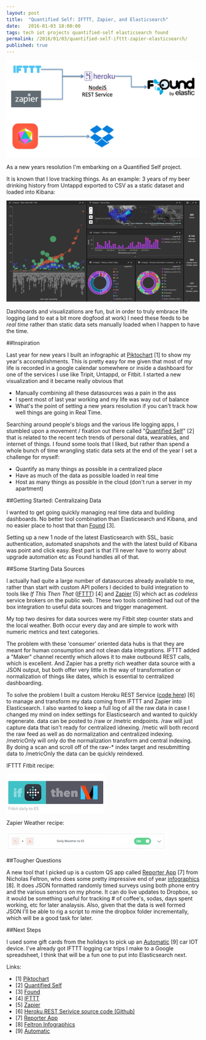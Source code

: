 ```yaml
---
layout: post
title:  "Quantified Self: IFTTT, Zapier, and Elasticsearch"
date:   2016-01-03 18:00:00
tags: tech iot projects quantified-self elasticsearch found
permalink: /2016/01/03/quantified-self-ifttt-zapier-elasticsearch/
published: true
---
```


![Architecture](/images/posts/2016-01-03-arch.jpg "Basic Architecture diagram linking IFTTT Zapier Heroku, and Found")

As a new years resolution I'm embarking on a Quantified Self project. 

It is known that I love tracking things.  As an example: 3 years of my beer drinking history from Untappd exported to CSV as a static dataset and loaded into Kibana:

![Untappd visualization](/images/posts/2016-01-03-beer.jpg "3 Years of Untappd data in Kibana")

Dashboards and visualizations are fun, but in order to truly embrace life logging (and to eat a bit more dogfood at work) I need these feeds to be *real time* rather than static data sets manually loaded when I happen to have the time.

##Inspiration

Last year for new years I built an infographic at [Piktochart](http://piktochart.com/) [1] to show my year's accomplishments.  This is pretty easy for me given that most of my life is recorded in a google calendar somewhere or inside a dashboard for one of the services I use like Tripit, Untappd, or Fitbit.  I started a new visualization and it became really obvious that

* Manually combining all these datasources was a pain in the ass
* I spent most of last year working and my life was way out of balance
* What's the point of setting a new years resolution if you can't track how well things are going in Real Time.

Searching around people's blogs and the various life logging apps, I stumbled upon a movement / fixation out there called "[Quantified Self](http://quantifiedself.com/)" [2] that is related to the recent tech trends of personal data, wearables, and internet of things.  I found some tools that I liked, but rather than spend a whole bunch of time wrangling static data sets at the end of the year I set a challenge for myself:

* Quantify as many things as possible in a centralized place 
* Have as much of the data as possible loaded in real time
* Host as many things as possible in the cloud (don't run a server in my apartment)

##Getting Started: Centralizaing Data

I wanted to get going quickly managing real time data and building dashboards.  No better tool combination than Elasticsearch and Kibana, and no easier place to host that than [Found](https://found.elastic.co) [3].

Setting up a new 1 node of the latest Elasticsearch with SSL, basic authentication, automated snapshots and the with the latest build of Kibana was point and click easy.  Best part is that I'll never have to worry about upgrade automation etc as Found handles all of that.

##Some Starting Data Sources

I actually had quite a large number of datasources already available to me, rather than start with custom API pollers I decided to build integration to tools like *If This Then That* ([IFTTT](http://ifttt.com/)) [4] and [Zapier](https://zapier.com) [5] which act as *codeless* service brokers on the public web.  These two tools combined had out of the box integration to useful data sources and trigger management.

My top two desires for data sources were my Fitbit step counter stats and the local weather.  Both occur every day and are simple to work with numeric metrics and text categories.

The problem with these 'consumer' oriented data hubs is that they are meant for human consumption and not clean data integrations. IFTTT added a "Maker" channel recently which allows it to make outbound REST calls, which is excellent. And Zapier has a pretty rich weather data source with a JSON output, but both offer very little in the way of transformation or normalization of things like dates, which is essential to centralized dashboarding.

To solve the problem I built a custom Heroku REST Service ([code here](https://github.com/derickson/metrics-rest-service)) [6] to manage and transform my data coming from IFTTT and Zapier into Elasticsearch.    I also wanted to keep a full log of all the raw data in case I changed my mind on index settings for Elasticsearch and wanted to quickly regenerate. data can be posted to /raw or /metric endpoints.  /raw will just capture data that isn't ready for centralized idnexing.  /metic will both record the raw feed as well as do normalization and centralized indexing.  /metricOnly will only do the normalization transform and central indexing.  By doing a scan and scroll off of the raw-* index target and resubmitting data to /metricOnly the data can be quickly reindexed.

IFTTT Fitbit recipe:

![IFTTT Fitbit](/images/posts/2016-01-03-ifttt.jpg "IFTTT recipe")

Zapier Weather recipe:

![Zapier Weather](/images/posts/2016-01-03-zapier.jpg "Zapier recipe")

##Tougher Questions

A new tool that I picked up is a custom QS app called [Reporter App](https://itunes.apple.com/us/app/reporter-app/id779697486?mt=8) [7] from Nicholas Feltron, who does some pretty impressive end of year [infographics](http://feltron.com/) [8].  It does JSON formatted randomly timed surveys using both phone entry and the various sensors on my phone.  It can do live updates to Dropbox, so it would be something useful for tracking # of coffee's, sodas, days spent working, etc for later analaysis.  Also, given that the data is well formed JSON I'll be able to rig a script to mine the dropbox folder incrementally, which will be a good task for later.

##Next Steps

I used some gift cards from the holidays to pick up an [Automatic](https://www.automatic.com/home/) [9] car IOT device.   I've already got IFTTT logging car trips I make to a Google spreadsheet, I think that will be a fun one to put into Elasticsearch next.

Links:

* [1] [Piktochart](http://piktochart.com/)
* [2] [Quantified Self](http://quantifiedself.com/)
* [3] [Found](https://found.elastic.co)
* [4] [IFTTT](http://ifttt.com/)
* [5] [Zapier](https://zapier.com)
* [6] [Heroku REST Serivice source code (Github)](https://github.com/derickson/metrics-rest-service)
* [7] [Reporter App](https://itunes.apple.com/us/app/reporter-app/id779697486?mt=8)
* [8] [Feltron Infographics](http://feltron.com/)
* [9] [Automatic](https://www.automatic.com/home/)